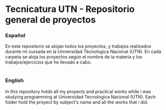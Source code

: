 # Tecnicatura UTN - Repositorio general de proyectos

### Español

En este repositorio se alojan todos los proyectos, y trabajos realizados durante mi cursada en la Universidad Técnologica Nacional (UTN). En cada carpeta se aloja los proyectos según el nombre de la materia y los trabajos/ejercicios que he llevado a cabo.
</br>
</br>

### English

In this repository holds all my proyects and practical works while i was studying programming at Universidad Tecnologica Nacional (UTN). Each folder hold the proyect by subject's name and all the works that i did.
</br>
